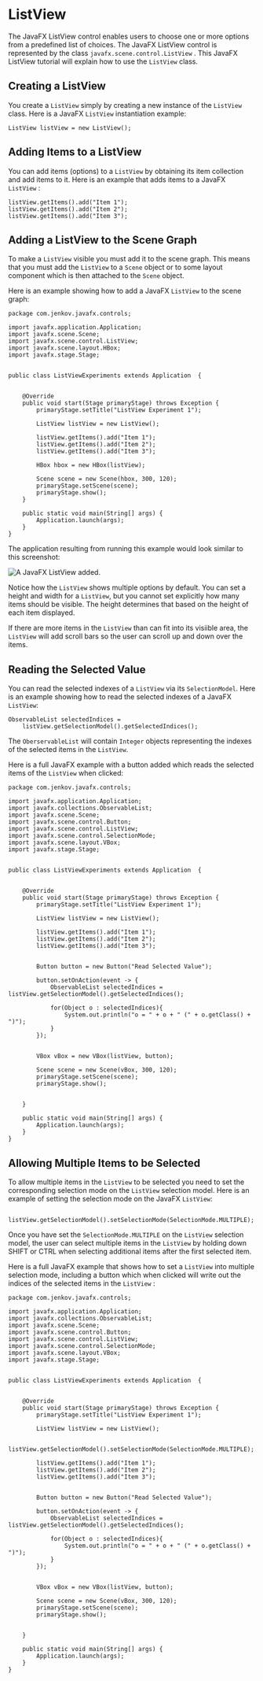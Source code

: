 # ListView

The JavaFX ListView control enables users to choose one or more options from a predefined list of choices. The JavaFX ListView control is represented by the class `javafx.scene.control.ListView` . This JavaFX ListView tutorial will explain how to use the `ListView` class.



## Creating a ListView

You create a `ListView` simply by creating a new instance of the `ListView` class. Here is a JavaFX `ListView` instantiation example:

```
ListView listView = new ListView();
```



## Adding Items to a ListView

You can add items (options) to a `ListView` by obtaining its item collection and add items to it. Here is an example that adds items to a JavaFX `ListView` :

```
listView.getItems().add("Item 1");
listView.getItems().add("Item 2");
listView.getItems().add("Item 3");
```



## Adding a ListView to the Scene Graph

To make a `ListView` visible you must add it to the scene graph. This means that you must add the `ListView` to a `Scene` object or to some layout component which is then attached to the `Scene` object.

Here is an example showing how to add a JavaFX `ListView` to the scene graph:

```
package com.jenkov.javafx.controls;

import javafx.application.Application;
import javafx.scene.Scene;
import javafx.scene.control.ListView;
import javafx.scene.layout.HBox;
import javafx.stage.Stage;


public class ListViewExperiments extends Application  {


    @Override
    public void start(Stage primaryStage) throws Exception {
        primaryStage.setTitle("ListView Experiment 1");

        ListView listView = new ListView();

        listView.getItems().add("Item 1");
        listView.getItems().add("Item 2");
        listView.getItems().add("Item 3");

        HBox hbox = new HBox(listView);

        Scene scene = new Scene(hbox, 300, 120);
        primaryStage.setScene(scene);
        primaryStage.show();
    }

    public static void main(String[] args) {
        Application.launch(args);
    }
}
```

The application resulting from running this example would look similar to this screenshot:

![A JavaFX ListView added.](http://tutorials.jenkov.com/images/java-javafx/javafx-listview-1.png)

Notice how the `ListView` shows multiple options by default. You can set a height and width for a `ListView`, but you cannot set explicitly how many items should be visible. The height determines that based on the height of each item displayed.

If there are more items in the `ListView` than can fit into its visiible area, the `ListView` will add scroll bars so the user can scroll up and down over the items.



## Reading the Selected Value

You can read the selected indexes of a `ListView` via its `SelectionModel`. Here is an example showing how to read the selected indexes of a JavaFX `ListView`:

```
ObservableList selectedIndices =
    listView.getSelectionModel().getSelectedIndices();
```

The `OberservableList` will contain `Integer` objects representing the indexes of the selected items in the `ListView`.

Here is a full JavaFX example with a button added which reads the selected items of the `ListView` when clicked:

```
package com.jenkov.javafx.controls;

import javafx.application.Application;
import javafx.collections.ObservableList;
import javafx.scene.Scene;
import javafx.scene.control.Button;
import javafx.scene.control.ListView;
import javafx.scene.control.SelectionMode;
import javafx.scene.layout.VBox;
import javafx.stage.Stage;


public class ListViewExperiments extends Application  {


    @Override
    public void start(Stage primaryStage) throws Exception {
        primaryStage.setTitle("ListView Experiment 1");

        ListView listView = new ListView();

        listView.getItems().add("Item 1");
        listView.getItems().add("Item 2");
        listView.getItems().add("Item 3");


        Button button = new Button("Read Selected Value");

        button.setOnAction(event -> {
            ObservableList selectedIndices = listView.getSelectionModel().getSelectedIndices();

            for(Object o : selectedIndices){
                System.out.println("o = " + o + " (" + o.getClass() + ")");
            }
        });


        VBox vBox = new VBox(listView, button);

        Scene scene = new Scene(vBox, 300, 120);
        primaryStage.setScene(scene);
        primaryStage.show();


    }

    public static void main(String[] args) {
        Application.launch(args);
    }
}
```



## Allowing Multiple Items to be Selected

To allow multiple items in the `ListView` to be selected you need to set the corresponding selection mode on the `ListView` selection model. Here is an example of setting the selection mode on the JavaFX `ListView`:

```
 listView.getSelectionModel().setSelectionMode(SelectionMode.MULTIPLE);
```

Once you have set the `SelectionMode.MULTIPLE` on the `ListView` selection model, the user can select multiple items in the `ListView` by holding down SHIFT or CTRL when selecting additional items after the first selected item.

Here is a full JavaFX example that shows how to set a `ListView` into multiple selection mode, including a button which when clicked will write out the indices of the selected items in the `ListView` :

```
package com.jenkov.javafx.controls;

import javafx.application.Application;
import javafx.collections.ObservableList;
import javafx.scene.Scene;
import javafx.scene.control.Button;
import javafx.scene.control.ListView;
import javafx.scene.control.SelectionMode;
import javafx.scene.layout.VBox;
import javafx.stage.Stage;


public class ListViewExperiments extends Application  {


    @Override
    public void start(Stage primaryStage) throws Exception {
        primaryStage.setTitle("ListView Experiment 1");

        ListView listView = new ListView();

        listView.getSelectionModel().setSelectionMode(SelectionMode.MULTIPLE);

        listView.getItems().add("Item 1");
        listView.getItems().add("Item 2");
        listView.getItems().add("Item 3");


        Button button = new Button("Read Selected Value");

        button.setOnAction(event -> {
            ObservableList selectedIndices = listView.getSelectionModel().getSelectedIndices();

            for(Object o : selectedIndices){
                System.out.println("o = " + o + " (" + o.getClass() + ")");
            }
        });


        VBox vBox = new VBox(listView, button);

        Scene scene = new Scene(vBox, 300, 120);
        primaryStage.setScene(scene);
        primaryStage.show();


    }

    public static void main(String[] args) {
        Application.launch(args);
    }
}
```
